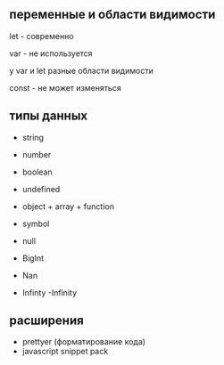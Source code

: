 ## переменные и области видимости
let - современно

var - не используется

у var и let разные области видимости

const - не может изменяться 
## типы данных
- string
- number
- boolean
- undefined
- object + array + function
- symbol
- null
- BigInt

- Nan
- Infinty -Infinity

## расширения

- prettyer (форматирование кода)
- javascript snippet pack


